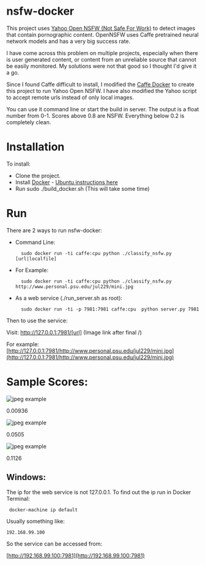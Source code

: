 nsfw-docker
===========

This project uses [Yahoo Open NSFW (Not Safe For Work)](https://github.com/yahoo/open_nsfw) to detect images that contain pornographic content.
OpenNSFW uses Caffe pretrained neural network models and has a very big success rate.

I have come across this problem on multiple projects, especially when there is user generated content, or content from an unreliable source that cannot be easily monitored. My solutions were not that good so I thought I'd give it a go.

Since I found Caffe difficult to install, I modified the [Caffe Docker](https://github.com/BVLC/caffe/tree/master/docker) to create this project to run Yahoo Open NSFW. I have also modified the Yahoo script to accept remote urls instead of only local images.

You can use it command line or start the build in server. The output is a float number from 0-1. Scores above 0.8 are NSFW. Everything below 0.2 is completely clean.

Installation
============

To install:

- Clone the project.
- Install [Docker](https://www.docker.com/) - [Ubuntu instructions here](https://docs.docker.com/install/linux/docker-ce/ubuntu/)
- Run sudo ./build_docker.sh (This will take some time)

Run
===

There are 2 ways to run nsfw-docker: 

- Command Line: 
    
    
        sudo docker run -ti caffe:cpu python ./classify_nsfw.py [url|localfile]
    
- For Example: 
    
    
        sudo docker run -ti caffe:cpu python ./classify_nsfw.py http://www.personal.psu.edu/jul229/mini.jpg

- As a web service (./run_server.sh as root):
    
        sudo docker run -ti -p 7981:7981 caffe:cpu  python server.py 7981

Then to use the service:

Visit: http://127.0.0.1:7981/[url] (Image link after final /)

For example: [http://127.0.0.1:7981/http://www.personal.psu.edu/jul229/mini.jpg](http://127.0.0.1:7981/http://www.personal.psu.edu/jul229/mini.jpg)
        

     

Sample Scores:
==============

![jpeg example](http://www.personal.psu.edu/jul229/mini.jpg)

0.00936

![jpeg example](http://i.dailymail.co.uk/i/pix/2016/02/09/18/3107B86000000578-0-Running_is_not_only_good_for_your_body_it_is_beneficial_to_the_b-a-15_1455043843929.jpg)

0.0505

![jpeg example](https://s-media-cache-ak0.pinimg.com/736x/2e/09/a9/2e09a9de5f5ae466a00934365fc1eb27.jpg)

0.1126

Windows:
--------
 
The ip for the web service is not 127.0.0.1. To find out the ip run in Docker Terminal:
 
     docker-machine ip default
     
Usually something like: 

    192.168.99.100

So the service can be accessed from: 
    
[http://192.168.99.100:7981](http://192.168.99.100:7981)
    
